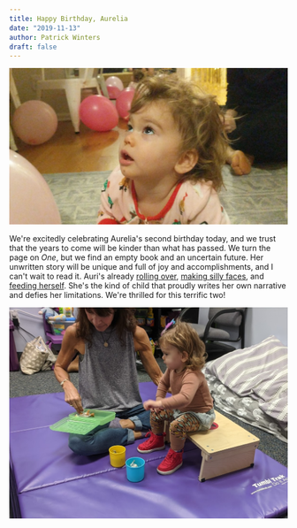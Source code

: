 ```yaml
---
title: Happy Birthday, Aurelia
date: "2019-11-13"
author: Patrick Winters
draft: false
---
```


![Things are Looking Up](looking_up.jpg)

We're excitedly celebrating Aurelia's second birthday today, and we trust that the years to come will be kinder than what has passed. We turn the page on _One_, but we find an empty book and an uncertain future. Her unwritten story will be unique and full of joy and accomplishments, and I can't wait to read it. Auri's already [rolling over](https://photos.app.goo.gl/Rd4A629fRqjSeHkc8), [making silly faces](https://photos.app.goo.gl/feHNKGQZMejpmvTLA), and [feeding herself](https://photos.app.goo.gl/eZmPhG5ihmuGwTgk8). She's the kind of child that proudly writes her own narrative and defies her limitations. We're thrilled for this terrific two!

![Sitting Up](sitting.png)

